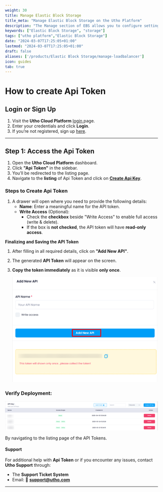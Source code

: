 ```yaml
---
weight: 30
title: Manage Elastic Block Storage
title_meta: "Manage Elastic Block Storage on the Utho Platform"
description: "The Manage section of EBS allows you to configure settings, resize volumes, attach or detach them from instances, and destroy volumes when no longer needed."
keywords: ["Elastic Block Storage", "storage"]
tags: ["utho platform","Elastic Block Storage"]
date: "2024-03-07T17:25:05+01:00"
lastmod: "2024-03-07T17:25:05+01:00"
draft: false 
aliases: ['/products/Elastic Block Storage/manage-loadbalancer']
icon: guides
tab: true
---
```

# **How to create Api Token**

## **Login or Sign Up**

1. Visit the **Utho Cloud Platform** [login ](https://console.utho.com/login)page.
2. Enter your credentials and click  **Login**.
3. If you’re not registered, sign up [here](https://console.utho.com/signup).

---

## **Step 1: Access the Api Token**

1. Open the **Utho Cloud Platform** dashboard.
2. Click **"Api Token"** in the sidebar.
3. You’ll be redirected to the  listing page.
4. Navigate to the **listing** of  Api Token and click on **[Create Api Key](https://console.utho.com/api)**.

### Steps to Create Api Token

1. A drawer will open where you need to provide the following details:
   - **Name**: Enter a meaningful name for the API token.
   - **Write Access** (Optional):
     - Check the **checkbox** beside "Write Access" to enable full access (write & delete).
     - If the box is **not checked**, the API token will have **read-only access**.

**Finalizing and Saving the API Token**

1. After filling in all required details, click on **"Add New API"**.
2. The generated **API Token** will appear on the screen.
3. **Copy the token immediately** as it is visible **only once**.

   ![1743665882596](image/index/1743665882596.png)

### Verify Deployment:

![1743666019444](image/index/1743666019444.png)

By navigating to the listing page of the API Tokens.

#### **Support**

For additional help with **Api Token** or if you encounter any issues, contact **Utho Support** through:

- The **Support Ticket System**
- Email: 📩 **[support@utho.com
  ](support@utho.com)**

---
